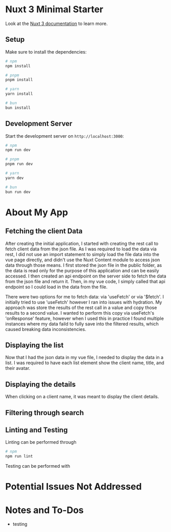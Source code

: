 # Nuxt 3 Minimal Starter

Look at the [Nuxt 3 documentation](https://nuxt.com/docs/getting-started/introduction) to learn more.

## Setup

Make sure to install the dependencies:

```bash
# npm
npm install

# pnpm
pnpm install

# yarn
yarn install

# bun
bun install
```

## Development Server

Start the development server on `http://localhost:3000`:

```bash
# npm
npm run dev

# pnpm
pnpm run dev

# yarn
yarn dev

# bun
bun run dev
```

# About My App

## Fetching the client Data
After creating the initial application, I started with creating the rest call to fetch client data from the json file. As I was required to load the data via rest, I did not use an import statement to simply load the file data into the vue page directly, and didn't use the Nuxt Content module to access json data through those means.
I first stored the json file in the public folder, as the data is read only for the purpose of this application and can be easily accessed. I then created an api endpoint on the server side to fetch the data from the json file and return it. Then, in my vue code, I simply called that api endpoint so I could load in the data from the file.

There were two options for me to fetch data: via 'useFetch' or via '$fetch'. I initially tried to use 'useFetch' however I ran into issues with hydration. My approach was store the results of the rest call in a value and copy those results to a second value. I wanted to perform this copy via useFetch's 'onResponse' feature, however when I used this in practice I found multiple instances where my data faild to fully save into the filtered results, which caused breaking data inconsistencies.

## Displaying the list
Now that I had the json data in my vue file, I needed to display the data in a list. I was required to have each list element show the client name, title, and their avatar.

## Displaying the details
When clicking on a client name, it was meant to display the client details.
## Filtering through search
## Linting and Testing
Linting can be performed through
```bash
# npm
npm run lint
```

Testing can be performed with


# Potential Issues Not Addressed

# Notes and To-Dos
- testing